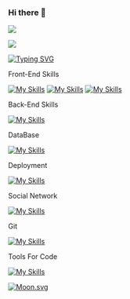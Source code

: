 ### Hi there 👋

![](https://github-profile-summary-cards.vercel.app/api/cards/profile-details?username=SekmSet&theme=vue)

![](https://raw.githubusercontent.com/SekmSet/github-profile-summary-cards-example/master/profile-summary-card-output/dracula/0-profile-details.svg)


[![Typing SVG](https://readme-typing-svg.herokuapp.com/?lines=Hi+there+I+am+Priscilla)](https://git.io/typing-svg)


Front-End Skills

[![My Skills](https://skillicons.dev/icons?i=react,redux,ts&perline=3)](https://skillicons.dev)
[![My Skills](https://skillicons.dev/icons?i=js,html,css,bootstrap)](https://skillicons.dev)
[![My Skills](https://skillicons.dev/icons?i=figma,ps&theme=light)](https://skillicons.dev)

Back-End Skills

[![My Skills](https://skillicons.dev/icons?i=java,php,symphony&theme=light)](https://skillicons.dev)

DataBase

[![My Skills](https://skillicons.dev/icons?i=mysql)](https://skillicons.dev)


Deployment

[![My Skills](https://skillicons.dev/icons?i=gcp,azure,docker,firebase)](https://skillicons.dev)

Social Network

[![My Skills](https://skillicons.dev/icons?i=discord,instagram,linkedin)](https://skillicons.dev)


Git

[![My Skills](https://skillicons.dev/icons?i=git,github,gitlab)](https://skillicons.dev)

Tools For Code

[![My Skills](https://skillicons.dev/icons?i=idea,vscode)](https://skillicons.dev)





<!--
**SekmSet/SekmSet** is a ✨ _special_ ✨ repository because its `README.md` (this file) appears on your GitHub profile.

Here are some ideas to get you started:

- 🔭 I’m currently working on ...
- 🌱 I’m currently learning ...
- 👯 I’m looking to collaborate on ...
- 🤔 I’m looking for help with ...
- 💬 Ask me about ...
- 📫 How to reach me: ...
- 😄 Pronouns: ...
- ⚡ Fun fact: ...
-->

<!-- real time -->
[![Moon.svg](https://moon-svg.minung.dev/moon.svg?theme=ray)](https://moon-svg.minung.dev)

